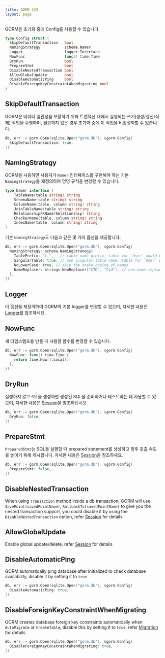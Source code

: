 ```yaml
---
title: GORM 설정
layout: page
---
```


GORM은 초기화 중에 Config를 사용할 수 있습니다.

```go
type Config struct {
  SkipDefaultTransaction   bool
  NamingStrategy           schema.Namer
  Logger                   logger.Interface
  NowFunc                  func() time.Time
  DryRun                   bool
  PrepareStmt              bool
  DisableNestedTransaction bool
  AllowGlobalUpdate        bool
  DisableAutomaticPing     bool
  DisableForeignKeyConstraintWhenMigrating bool
}
```

## SkipDefaultTransaction

GORM은 데이터 일관성을 보장하기 위해 트랜잭션 내에서 실행되는 쓰기(생성/갱신/삭제) 작업을 수행하며, 필요하지 않은 경우 초기화 중에 이 작업을 비활성화할 수 있습니다.

```go
db, err := gorm.Open(sqlite.Open("gorm.db"), &gorm.Config{
  SkipDefaultTransaction: true,
})
```

## <span id="naming_strategy">NamingStrategy</span>

GORM을 사용하면 사용자가 `Namer` 인터페이스를 구현해야 하는 기본 `NamingStrategy`를 재정의하여 명명 규칙을 변경할 수 있습니다.

```go
type Namer interface {
    TableName(table string) string
    SchemaName(table string) string
    ColumnName(table, column string) string
    JoinTableName(table string) string
    RelationshipFKName(Relationship) string
    CheckerName(table, column string) string
    IndexName(table, column string) string
}
```

기본 `NamingStrategy`도 다음과 같은 몇 가지 옵션을 제공합니다:

```go
db, err := gorm.Open(sqlite.Open("gorm.db"), &gorm.Config{
  NamingStrategy: schema.NamingStrategy{
    TablePrefix: "t_",   // table name prefix, table for `User` would be `t_users`
    SingularTable: true, // use singular table name, table for `User` would be `user` with this option enabled
    NoLowerCase: true, // skip the snake_casing of names
    NameReplacer: strings.NewReplacer("CID", "Cid"), // use name replacer to change struct/field name before convert it to db name
  },
})
```

## Logger

이 옵션을 재정의하여 GORM의 기본 logger를 변경할 수 있으며, 자세한 내용은 [Logger](logger.html)를 참조하세요.

## <span id="now_func">NowFunc</span>

새 타임스탬프를 만들 때 사용할 함수를 변경할 수 있습니다.

```go
db, err := gorm.Open(sqlite.Open("gorm.db"), &gorm.Config{
  NowFunc: func() time.Time {
    return time.Now().Local()
  },
})
```

## DryRun

실행하지 않고 `SQL`을 생성하면 생성된 SQL을 준비하거나 테스트하는 데 사용할 수 있으며, 자세한 내용은 [Session](session.html)을 참조하십시오.

```go
db, err := gorm.Open(sqlite.Open("gorm.db"), &gorm.Config{
  DryRun: false,
})
```

## PrepareStmt

`PreparedStmt`는 SQL을 실행할 때 prepared statement를 생성하고 향후 호출 속도를 높이기 위해 캐시합니다. 자세한 내용은 [Session](session.html)을 참조하세요.

```go
db, err := gorm.Open(sqlite.Open("gorm.db"), &gorm.Config{
  PrepareStmt: false,
})
```

## DisableNestedTransaction

When using `Transaction` method inside a db transaction, GORM will use `SavePoint(savedPointName)`, `RollbackTo(savedPointName)` to give you the nested transaction support, you could disable it by using the `DisableNestedTransaction` option, refer [Session](session.html) for details


## AllowGlobalUpdate

Enable global update/delete, refer [Session](session.html) for details

## DisableAutomaticPing

GORM automatically ping database after initialized to check database availability, disable it by setting it to `true`

```go
db, err := gorm.Open(sqlite.Open("gorm.db"), &gorm.Config{
  DisableAutomaticPing: true,
})
```

## DisableForeignKeyConstraintWhenMigrating

GORM creates database foreign key constraints automatically when `AutoMigrate` or `CreateTable`, disable this by setting it to `true`, refer [Migration](migration.html) for details

```go
db, err := gorm.Open(sqlite.Open("gorm.db"), &gorm.Config{
  DisableForeignKeyConstraintWhenMigrating: true,
})
```
